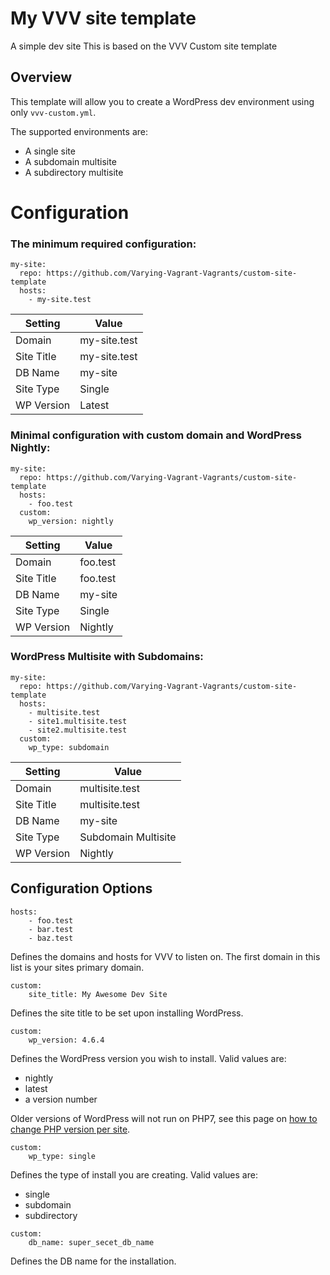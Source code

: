 # My VVV site template
A simple dev site
This is based on the VVV Custom site template

## Overview
This template will allow you to create a WordPress dev environment using only `vvv-custom.yml`.

The supported environments are:
- A single site
- A subdomain multisite
- A subdirectory multisite

# Configuration

### The minimum required configuration:

```
my-site:
  repo: https://github.com/Varying-Vagrant-Vagrants/custom-site-template
  hosts:
    - my-site.test
```
| Setting    | Value       |
|------------|-------------|
| Domain     | my-site.test |
| Site Title | my-site.test |
| DB Name    | my-site     |
| Site Type  | Single      |
| WP Version | Latest      |

### Minimal configuration with custom domain and WordPress Nightly:

```
my-site:
  repo: https://github.com/Varying-Vagrant-Vagrants/custom-site-template
  hosts:
    - foo.test
  custom:
    wp_version: nightly
```
| Setting    | Value       |
|------------|-------------|
| Domain     | foo.test     |
| Site Title | foo.test     |
| DB Name    | my-site     |
| Site Type  | Single      |
| WP Version | Nightly     |

### WordPress Multisite with Subdomains:

```
my-site:
  repo: https://github.com/Varying-Vagrant-Vagrants/custom-site-template
  hosts:
    - multisite.test
    - site1.multisite.test
    - site2.multisite.test
  custom:
    wp_type: subdomain
```
| Setting    | Value               |
|------------|---------------------|
| Domain     | multisite.test      |
| Site Title | multisite.test      |
| DB Name    | my-site             |
| Site Type  | Subdomain Multisite |
| WP Version | Nightly             |

## Configuration Options

```
hosts:
    - foo.test
    - bar.test
    - baz.test
```
Defines the domains and hosts for VVV to listen on. 
The first domain in this list is your sites primary domain.

```
custom:
    site_title: My Awesome Dev Site
```
Defines the site title to be set upon installing WordPress.

```
custom:
    wp_version: 4.6.4
```
Defines the WordPress version you wish to install.
Valid values are:
- nightly
- latest
- a version number

Older versions of WordPress will not run on PHP7, see this page on [how to change PHP version per site](https://varyingvagrantvagrants.org/docs/en-US/adding-a-new-site/changing-php-version/).

```
custom:
    wp_type: single
```
Defines the type of install you are creating.
Valid values are:
- single
- subdomain
- subdirectory

```
custom:
    db_name: super_secet_db_name
```
Defines the DB name for the installation.


